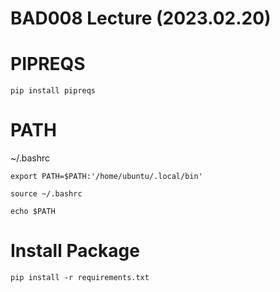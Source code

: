 # BAD008 Lecture (2023.02.20)

# PIPREQS

```
pip install pipreqs
```

# PATH

~/.bashrc
```
export PATH=$PATH:'/home/ubuntu/.local/bin'
```

```
source ~/.bashrc

echo $PATH
```

# Install Package

```
pip install -r requirements.txt 
```